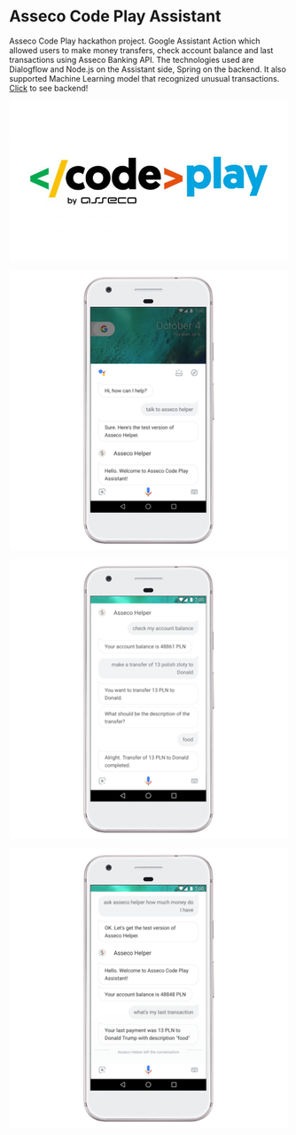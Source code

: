 # Asseco Code Play Assistant
Asseco Code Play hackathon project. Google Assistant Action which allowed users to make money transfers, check account balance and last transactions using Asseco Banking API. The technologies used are Dialogflow and Node.js on the Assistant side, Spring on the backend. It also supported Machine Learning model that recognized unusual transactions. [Click](https://github.com/Warzecha/Asseco-CodePlay-voiceAssistant-backend) to see backend!

![Demo 1](/demo/CodePlay_Logo_RGB_W-750x430.jpg)



![Demo 1](/demo/asseco_demo_1.png)


![Demo 2](/demo/asseco_demo_2.png)


![Demo 2](/demo/asseco_demo_3.png)
